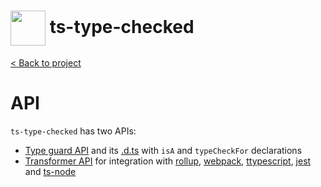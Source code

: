 <h1>
  <img height="56px" width="auto" src="https://raw.githubusercontent.com/janjakubnanista/ts-type-checked/master/res/ts-type-checked.png" align="center"/>
  <span>ts-type-checked</span>
</h1>

<a href="https://github.com/janjakubnanista/ts-type-checked">&lt; Back to project</a>

# API

`ts-type-checked` has two APIs:

- [Type guard API](./API_TYPE_CHECKER.md) and its [.d.ts](https://github.com/janjakubnanista/ts-type-checked/tree/master/src/index.ts) with `isA` and `typeCheckFor` declarations
- [Transformer API](./API_TRANSFORMER.md) for integration with [rollup](./INSTALLATION.md#installation--rollup), [webpack](./INSTALLATION.md#installation--webpack), [ttypescript](./INSTALLATION.md#installation--ttypescript), [jest](./INSTALLATION.md#installation--jest) and [ts-node](./INSTALLATION.md#installation--ts-node)